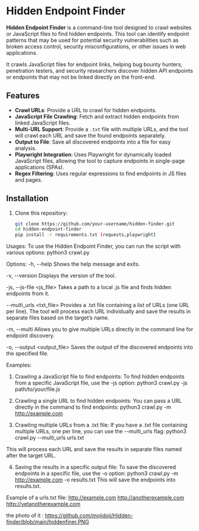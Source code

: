 # Hidden Endpoint Finder

**Hidden Endpoint Finder** is a command-line tool designed to crawl websites or JavaScript files to find hidden endpoints. This tool can identify endpoint patterns that may be used for potential security vulnerabilities such as broken access control, security misconfigurations, or other issues in web applications.

It crawls JavaScript files for endpoint links, helping bug bounty hunters, penetration testers, and security researchers discover hidden API endpoints or endpoints that may not be linked directly on the front-end.

## Features

- **Crawl URLs**: Provide a URL to crawl for hidden endpoints.
- **JavaScript File Crawling**: Fetch and extract hidden endpoints from linked JavaScript files.
- **Multi-URL Support**: Provide a `.txt` file with multiple URLs, and the tool will crawl each URL and save the found endpoints separately.
- **Output to File**: Save all discovered endpoints into a file for easy analysis.
- **Playwright Integration**: Uses Playwright for dynamically loaded JavaScript files, allowing the tool to capture endpoints in single-page applications (SPAs).
- **Regex Filtering**: Uses regular expressions to find endpoints in JS files and pages.



## Installation

1. Clone this repository:
   ```bash
   git clone https://github.com/your-username/hidden-finder.git
   cd hidden-endpoint-finder
   pip install -r requirements.txt (requests,playwright)

  Usages:
To use the Hidden Endpoint Finder, you can run the script with various options:
python3 crawl.py 

Options:
-h, --help
Shows the help message and exits.

-v, --version
Displays the version of the tool.

-js, --js-file <js_file>
Takes a path to a local .js file and finds hidden endpoints from it.

--multi_urls <txt_file>
Provides a .txt file containing a list of URLs (one URL per line). The tool will process each URL individually and save the results in separate files based on the target’s name.

-m, --multi
Allows you to give multiple URLs directly in the command line for endpoint discovery.

-o, --output <output_file>
Saves the output of the discovered endpoints into the specified file.

Examples:
1. Crawling a JavaScript file to find endpoints:
To find hidden endpoints from a specific JavaScript file, use the -js option:
python3 crawl.py -js path/to/your/file.js

2. Crawling a single URL to find hidden endpoints:
You can pass a URL directly in the command to find endpoints:
python3 crawl.py -m http://example.com

3. Crawling multiple URLs from a .txt file:
If you have a .txt file containing multiple URLs, one per line, you can use the --multi_urls flag:
python3 crawl.py --multi_urls urls.txt

This will process each URL and save the results in separate files named after the target URL.

4. Saving the results in a specific output file:
To save the discovered endpoints in a specific file, use the -o option:
python3 crawl.py -m http://example.com -o results.txt
This will save the endpoints into results.txt.

Example of a urls.txt file:
http://example.com
http://anotherexample.com
http://yetanotherexample.com

the photo of it : https://github.com/mojidoji/Hidden-finder/blob/main/hiddenfiner.PNG

